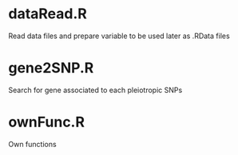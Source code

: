 # dataRead.R
Read data files and prepare variable to be used later as .RData files

# gene2SNP.R
Search for gene associated to each pleiotropic SNPs

# ownFunc.R
Own functions
